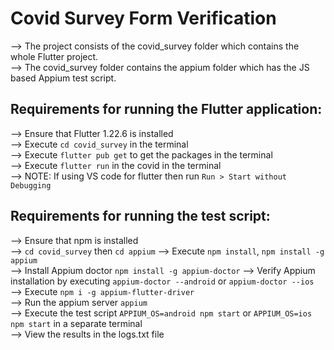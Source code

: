 # Covid Survey Form Verification

--> The project consists of the covid_survey folder which contains the whole Flutter project.<br />
--> The covid_survey folder contains the appium folder which has the JS based Appium test script.<br />

## Requirements for running the Flutter application:
--> Ensure that Flutter 1.22.6 is installed<br />
--> Execute `cd covid_survey` in the terminal<br />
--> Execute `flutter pub get` to get the packages in the terminal<br />
--> Execute `flutter run` in the covid  in the terminal<br />
--> NOTE: If using VS code for flutter then run `Run > Start without Debugging`<br />

## Requirements for running the test script:
--> Ensure that npm is installed<br />
--> `cd covid_survey` then `cd appium`
--> Execute `npm install`, `npm install -g appium`<br />
--> Install Appium doctor `npm install -g appium-doctor` 
--> Verify Appium installation by executing `appium-doctor --android` or `appium-doctor --ios`<br />
--> Execute `npm i -g appium-flutter-driver` <br />
--> Run the appium server `appium` <br />
--> Execute the test script `APPIUM_OS=android npm start` or `APPIUM_OS=ios npm start` in a separate terminal<br />
--> View the results in the logs.txt file<br />